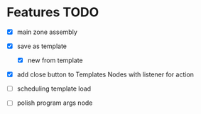 
# Features TODO

- [X] main zone assembly
- [X] save as template
    - [X] new from template
- [X] add close button to Templates Nodes with listener for action
- [ ] scheduling template load
- [ ] polish program args node 


